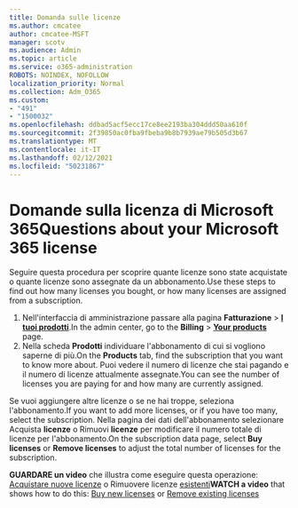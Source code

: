 ```yaml
---
title: Domanda sulle licenze
ms.author: cmcatee
author: cmcatee-MSFT
manager: scotv
ms.audience: Admin
ms.topic: article
ms.service: o365-administration
ROBOTS: NOINDEX, NOFOLLOW
localization_priority: Normal
ms.collection: Adm_O365
ms.custom:
- "491"
- "1500032"
ms.openlocfilehash: ddbad5acf5ecc17ce8ee2193ba304ddd50aa610f
ms.sourcegitcommit: 2f39850ac0fba9fbeba9b8b7939ae79b505d3b67
ms.translationtype: MT
ms.contentlocale: it-IT
ms.lasthandoff: 02/12/2021
ms.locfileid: "50231867"
---
```

# <a name="questions-about-your-microsoft-365-license"></a><span data-ttu-id="c10cc-102">Domande sulla licenza di Microsoft 365</span><span class="sxs-lookup"><span data-stu-id="c10cc-102">Questions about your Microsoft 365 license</span></span>

<span data-ttu-id="c10cc-103">Seguire questa procedura per scoprire quante licenze sono state acquistate o quante licenze sono assegnate da un abbonamento.</span><span class="sxs-lookup"><span data-stu-id="c10cc-103">Use these steps to find out how many licenses you bought, or how many licenses are assigned from a subscription.</span></span>
  
1. <span data-ttu-id="c10cc-104">Nell'interfaccia di amministrazione passare alla pagina **Fatturazione** \> **[I tuoi prodotti](https://go.microsoft.com/fwlink/p/?linkid=842054)**.</span><span class="sxs-lookup"><span data-stu-id="c10cc-104">In the admin center, go to the **Billing** \> **[Your products](https://go.microsoft.com/fwlink/p/?linkid=842054)** page.</span></span>
2. <span data-ttu-id="c10cc-105">Nella scheda **Prodotti** individuare l'abbonamento di cui si vogliono saperne di più.</span><span class="sxs-lookup"><span data-stu-id="c10cc-105">On the **Products** tab, find the subscription that you want to know more about.</span></span> <span data-ttu-id="c10cc-106">Puoi vedere il numero di licenze che stai pagando e il numero di licenze attualmente assegnate.</span><span class="sxs-lookup"><span data-stu-id="c10cc-106">You can see the number of licenses you are paying for and how many are currently assigned.</span></span>

<span data-ttu-id="c10cc-107">Se vuoi aggiungere altre licenze o se ne hai troppe, seleziona l'abbonamento.</span><span class="sxs-lookup"><span data-stu-id="c10cc-107">If you want to add more licenses, or if you have too many, select the subscription.</span></span> <span data-ttu-id="c10cc-108">Nella pagina dei dati dell'abbonamento selezionare Acquista **licenze** o Rimuovi **licenze** per modificare il numero totale di licenze per l'abbonamento.</span><span class="sxs-lookup"><span data-stu-id="c10cc-108">On the subscription data page, select **Buy licenses** or **Remove licenses** to adjust the total number of licenses for the subscription.</span></span>

<span data-ttu-id="c10cc-109">**GUARDARE un video** che illustra come eseguire questa operazione: [Acquistare nuove licenze](https://go.microsoft.com/fwlink/p/?linkid=2154857) o Rimuovere licenze [esistenti](https://go.microsoft.com/fwlink/p/?linkid=2154938)</span><span class="sxs-lookup"><span data-stu-id="c10cc-109">**WATCH a video** that shows how to do this: [Buy new licenses](https://go.microsoft.com/fwlink/p/?linkid=2154857) or [Remove existing licenses](https://go.microsoft.com/fwlink/p/?linkid=2154938)</span></span>